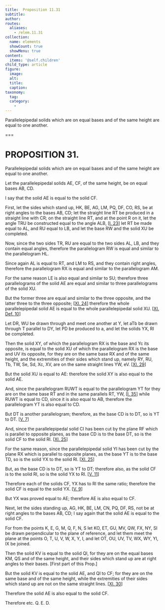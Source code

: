 ```yaml
---
title:  Proposition 11.31
subtitle: 
author:
routes:
  aliases:
    - /elem.11.31
collection:
  name: elements
  showCount: true
  showMenu: true
content:
  items: '@self.children'
child_type: article
figure:
  image:
  alt:
  title:
  caption:
taxonomy:
  tag:
  category:
    - 
---
```


<p>
       <hi rend="ital">Parallelepipedal solids which are on equal bases and of the same height are equal to one another.</hi>
      </p>

===

<h1>PROPOSITION 31.</h1>
<p>
       <span class="ital">Parallelepipedal solids which are on equal bases and of the same height are equal to one another.</span>
      </p>

<p>Let the parallelepipedal solids <span class="ital">AE</span>, <span class="ital">CF</span>, of the same height, be on equal bases <span class="ital">AB</span>, <span class="ital">CD</span>. </p>

<p>I say that the solid <span class="ital">AE</span> is equal to the solid <span class="ital">CF</span>. 
      </p>

<p>First, let the sides which stand up, <span class="ital">HK</span>, <span class="ital">BE</span>, <span class="ital">AG</span>, <span class="ital">LM</span>, <span class="ital">PQ</span>, <span class="ital">DF</span>, <span class="ital">CO</span>, <span class="ital">RS</span>, be at right angles to the bases <span class="ital">AB</span>, <span class="ital">CD</span>; let the straight line <span class="ital">RT</span> be produced in a straight line with <span class="ital">CR</span>; on the straight line <span class="ital">RT</span>, and at the point <span class="ital">R</span> on it, let the angle <span class="ital">TRU</span> be constructed equal to the angle <span class="ital">ALB</span>, [<a href="/elem.1.23">I. 23</a>] let <span class="ital">RT</span> be made equal to <span class="ital">AL</span>, and <span class="ital">RU</span> equal to <span class="ital">LB</span>, and let the base <span class="ital">RW</span> and the solid <span class="ital">XU</span> be completed. </p>

<p>Now, since the two sides <span class="ital">TR</span>, <span class="ital">RU</span> are equal to the two sides <span class="ital">AL</span>, <span class="ital">LB</span>, and they contain equal angles, therefore the parallelogram <span class="ital">RW</span> is equal and similar to the parallelogram <span class="ital">HL</span>. </p>

<p>Since again <span class="ital">AL</span> is equal to <span class="ital">RT</span>, and <span class="ital">LM</span> to <span class="ital">RS</span>, and they contain right angles, <pb n="338"/>therefore the parallelogram <span class="ital">RX</span> is equal and similar to the parallelogram <span class="ital">AM</span>. </p>

<p>For the same reason <span class="ital">LE</span> is also equal and similar to <span class="ital">SU</span>; therefore three parallelograms of the solid <span class="ital">AE</span> are equal and similar to three parallelograms of the solid <span class="ital">XU</span>. </p>

<p>But the former three are equal and similar to the three opposite, and the latter three to the three opposite; [<a href="/elem.11.24">XI. 24</a>] therefore the whole parallelepipedal solid <span class="ital">AE</span> is equal to the whole parallelepipedal solid <span class="ital">XU</span>. [<a href="/elem.11.def.10">XI. Def. 10</a>] </p>

<p>Let <span class="ital">DR</span>, <span class="ital">WU</span> be drawn through and meet one another at <span class="ital">Y</span>, let <span class="ital">aTb</span> be drawn through <span class="ital">T</span> parallel to <span class="ital">DY</span>, let <span class="ital">PD</span> be produced to <span class="ital">a</span>, and let the solids <span class="ital">YX</span>, <span class="ital">RI</span> be completed. </p>

<p>Then the solid <span class="ital">XY</span>, of which the parallelogram <span class="ital">RX</span> is the base and <span class="ital">Yc</span> its opposite, is equal to the solid <span class="ital">XU</span> of which the parallelogram <span class="ital">RX</span> is the base and <span class="ital">UV</span> its opposite, for they are on the same base <span class="ital">RX</span> and of the same height, and the extremities of their sides which stand up, namely <span class="ital">RY</span>, <span class="ital">RU</span>, <span class="ital">Tb</span>, <span class="ital">TW</span>, <span class="ital">Se</span>, <span class="ital">Sd</span>, <span class="ital">Xc</span>, <span class="ital">XV</span>, are on the same straight lines <span class="ital">YW</span>, <span class="ital">eV</span>. [<a href="/elem.11.29">XI. 29</a>] </p>

<p>But the solid <span class="ital">XU</span> is equal to <span class="ital">AE</span>: therefore the solid <span class="ital">XY</span> is also equal to the solid <span class="ital">AE</span>. </p>

<p>And, since the parallelogram <span class="ital">RUWT</span> is equal to the parallelogram <span class="ital">YT</span> for they are on the same base <span class="ital">RT</span> and in the same parallels <span class="ital">RT</span>, <span class="ital">YW</span>, [<a href="/elem.1.35">I. 35</a>] while <span class="ital">RUWT</span> is equal to <span class="ital">CD</span>, since it is also equal to <span class="ital">AB</span>, therefore the parallelogram <span class="ital">YT</span> is also equal to <span class="ital">CD</span>. </p>

<p>But <span class="ital">DT</span> is another parallelogram; therefore, as the base <span class="ital">CD</span> is to <span class="ital">DT</span>, so is <span class="ital">YT</span> to <span class="ital">DT</span>. [<a href="/elem.5.7">V. 7</a>] </p>

<p>And, since the parallelepipedal solid <span class="ital">CI</span> has been cut by the plane <span class="ital">RF</span> which is parallel to opposite planes, as the base <span class="ital">CD</span> is to the base <span class="ital">DT</span>, so is the solid <span class="ital">CF</span> to the solid <span class="ital">RI</span>. [<a href="/elem.11.25">XI. 25</a>] <pb n="339"/></p>

<p>For the same reason, since the parallelepipedal solid <span class="ital">YI</span> has been cut by the plane <span class="ital">RX</span> which is parallel to opposite planes, as the base <span class="ital">YT</span> is to the base <span class="ital">TD</span>, so is the solid <span class="ital">YX</span> to the solid <span class="ital">RI</span>. [<a href="/elem.11.25">XI. 25</a>] </p>

<p>But, as the base <span class="ital">CD</span> is to <span class="ital">DT</span>, so is <span class="ital">YT</span> to <span class="ital">DT</span>; therefore also, as the solid <span class="ital">CF</span> is to the solid <span class="ital">RI</span>, so is the solid <span class="ital">YX</span> to <span class="ital">RI</span>. [<a href="/elem.5.11">V. 11</a>] </p>

<p>Therefore each of the solids <span class="ital">CF</span>, <span class="ital">YX</span> has to <span class="ital">RI</span> the same ratio; therefore the solid <span class="ital">CF</span> is equal to the solid <span class="ital">YX</span>. [<a href="/elem.5.9">V. 9</a>] </p>

<p>But <span class="ital">YX</span> was proved equal to <span class="ital">AE</span>; therefore <span class="ital">AE</span> is also equal to <span class="ital">CF</span>. </p>

<p>Next, let the sides standing up, <span class="ital">AG</span>, <span class="ital">HK</span>, <span class="ital">BE</span>, <span class="ital">LM</span>, <span class="ital">CN</span>, <span class="ital">PQ</span>, <span class="ital">DF</span>, <span class="ital">RS</span>, not be at right angles to the bases <span class="ital">AB</span>, <span class="ital">CD</span>; I say again that the solid <span class="ital">AE</span> is equal to the solid <span class="ital">CF</span>. 
      </p>

<p>For from the points <span class="ital">K</span>, <span class="ital">E</span>, <span class="ital">G</span>, <span class="ital">M</span>, <span class="ital">Q</span>, <span class="ital">F</span>, <span class="ital">N</span>, <span class="ital">S</span> let <span class="ital">KO</span>, <span class="ital">ET</span>, <span class="ital">GU</span>, <span class="ital">MV</span>, <span class="ital">QW</span>, <span class="ital">FX</span>, <span class="ital">NY</span>, <span class="ital">SI</span> be drawn perpendicular to the plane of reference, and let them meet the plane at the points <span class="ital">O</span>, <span class="ital">T</span>, <span class="ital">U</span>, <span class="ital">V</span>, <span class="ital">W</span>, <span class="ital">X</span>, <span class="ital">Y</span>, <span class="ital">I</span>, and let <span class="ital">OT</span>, <span class="ital">OU</span>, <span class="ital">UV</span>, <span class="ital">TV</span>, <span class="ital">WX</span>, <span class="ital">WY</span>, <span class="ital">YI</span>, <span class="ital">IX</span> be joined. </p>

<p>Then the solid <span class="ital">KV</span> is equal to the solid <span class="ital">QI</span>, for they are on the equal bases <span class="ital">KM</span>, <span class="ital">QS</span> and of the same height, and their sides which stand up are at right angles to their bases. [First part of this Prop.] </p>

<p>But the solid <span class="ital">KV</span> is equal to the solid <span class="ital">AE</span>, and <span class="ital">QI</span> to <span class="ital">CF</span>; for they are on the same base and of the same height, while the extremities of their sides which stand up are not on the same straight lines. [<a href="/elem.11.30">XI. 30</a>] <pb n="340"/></p>

<p>Therefore the solid <span class="ital">AE</span> is also equal to the solid <span class="ital">CF</span>. </p>

<p>Therefore etc. Q. E. D.</p>

